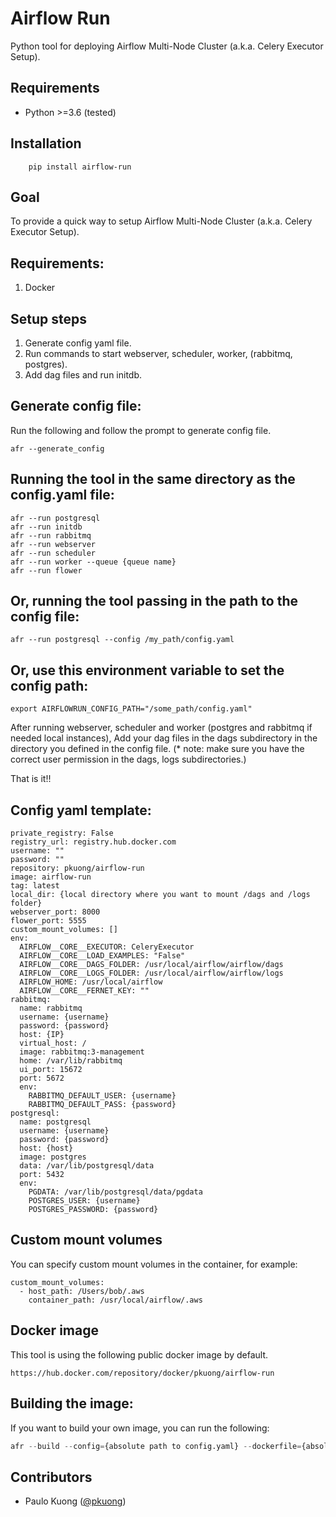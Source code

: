 Airflow Run
================

Python tool for deploying Airflow Multi-Node Cluster (a.k.a. Celery Executor Setup).

Requirements
------------

* Python >=3.6 (tested)

Installation
------------
```
    pip install airflow-run
```

Goal
----

To provide a quick way to setup Airflow Multi-Node Cluster (a.k.a. Celery Executor Setup).

Requirements:
-------------
1. Docker

Setup steps
-----------
1. Generate config yaml file.
2. Run commands to start webserver, scheduler, worker, (rabbitmq, postgres).
3. Add dag files and run initdb.

Generate config file:
---------------------
Run the following and follow the prompt to generate config file.
```
afr --generate_config
```

Running the tool in the same directory as the config.yaml file:
---------------------------------------------------------------
```
afr --run postgresql
afr --run initdb
afr --run rabbitmq
afr --run webserver
afr --run scheduler
afr --run worker --queue {queue name}
afr --run flower
```

Or, running the tool passing in the path to the config file:
------------------------------------------------------------
```
afr --run postgresql --config /my_path/config.yaml
```

Or, use this environment variable to set the config path:
---------------------------------------------------------
```
export AIRFLOWRUN_CONFIG_PATH="/some_path/config.yaml"
```

After running webserver, scheduler and worker (postgres and rabbitmq if needed local instances), Add your dag files in the dags subdirectory in the directory you defined in the config file.
(* note: make sure you have the correct user permission in the dags, logs subdirectories.)

That is it!!

Config yaml template:
-------------------------
```
private_registry: False
registry_url: registry.hub.docker.com
username: ""
password: ""
repository: pkuong/airflow-run
image: airflow-run
tag: latest
local_dir: {local directory where you want to mount /dags and /logs folder}
webserver_port: 8000
flower_port: 5555
custom_mount_volumes: []
env:
  AIRFLOW__CORE__EXECUTOR: CeleryExecutor
  AIRFLOW__CORE__LOAD_EXAMPLES: "False"
  AIRFLOW__CORE__DAGS_FOLDER: /usr/local/airflow/airflow/dags
  AIRFLOW__CORE__LOGS_FOLDER: /usr/local/airflow/airflow/logs
  AIRFLOW_HOME: /usr/local/airflow
  AIRFLOW__CORE__FERNET_KEY: ""
rabbitmq:
  name: rabbitmq
  username: {username}
  password: {password}
  host: {IP}
  virtual_host: /
  image: rabbitmq:3-management
  home: /var/lib/rabbitmq
  ui_port: 15672
  port: 5672
  env:
    RABBITMQ_DEFAULT_USER: {username}
    RABBITMQ_DEFAULT_PASS: {password}
postgresql:
  name: postgresql
  username: {username}
  password: {password}
  host: {host}
  image: postgres
  data: /var/lib/postgresql/data
  port: 5432
  env:
    PGDATA: /var/lib/postgresql/data/pgdata
    POSTGRES_USER: {username}
    POSTGRES_PASSWORD: {password}

```

Custom mount volumes
--------------------
You can specify custom mount volumes in the container, for example:
```
custom_mount_volumes:
  - host_path: /Users/bob/.aws
    container_path: /usr/local/airflow/.aws
```

Docker image
------------
This tool is using the following public docker image by default.
```
https://hub.docker.com/repository/docker/pkuong/airflow-run
```

Building the image:
-------------------
If you want to build your own image, you can run the following:

```python
afr --build --config={absolute path to config.yaml} --dockerfile={absolute path to directory which contains Dockerfile}
```


Contributors
------------

* Paulo Kuong ([@pkuong](https://github.com/paulokuong))
